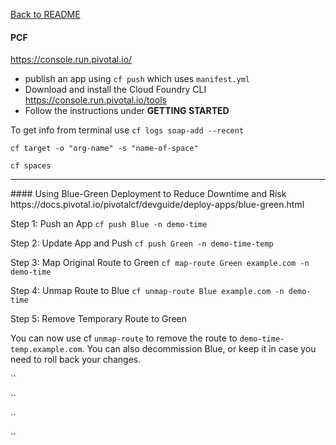 [Back to README](README.md)
#### PCF
https://console.run.pivotal.io/

* publish an app using `cf push` which uses `manifest.yml`
* Download and install the Cloud Foundry CLI https://console.run.pivotal.io/tools
* Follow the instructions under **GETTING STARTED**

To get info from terminal use `cf logs soap-add --recent`

`cf target -o "org-name" -s "name-of-space"`

`cf spaces`

<hr>
#### Using Blue-Green Deployment to Reduce Downtime and Risk
https://docs.pivotal.io/pivotalcf/devguide/deploy-apps/blue-green.html

Step 1: Push an App
`cf push Blue -n demo-time`

Step 2: Update App and Push
`cf push Green -n demo-time-temp`

Step 3: Map Original Route to Green
`cf map-route Green example.com -n demo-time`

Step 4: Unmap Route to Blue
`cf unmap-route Blue example.com -n demo-time`

Step 5: Remove Temporary Route to Green

You can now use cf `unmap-route` to remove the route to `demo-time-temp.example.com`. You can also decommission Blue, or keep it in case you need to roll back your changes.

``

``

``

``
